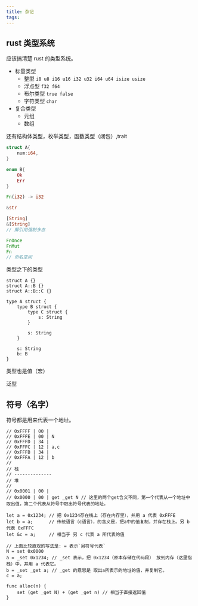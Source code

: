 ```yaml
---
title: 杂记
tags:
---
```


## rust 类型系统

应该搞清楚 rust 的类型系统。

- 标量类型
    - 整型 `i8 u8 i16 u16 i32 u32 i64 u64 isize usize`
    - 浮点型 `f32 f64`
    - 布尔类型 `true false`
    - 字符类型 `char`
- 复合类型
    - 元组
    - 数组

还有结构体类型，枚举类型，函数类型（闭包）,trait

```rust
struct A{
    num:i64,
}

enum B{
    Ok
    Err
}

Fn(i32) -> i32

&str

[String]
&[String]
// 解引用强制多态

FnOnce
FnMut
Fn
// 命名空间
```

类型之下的类型

```
struct A {}
struct A::B {}
struct A::B::C {}

type A struct {
    type B struct {
        type C struct {
            s: String
        }

        s: String
    }

    s: String
    b: B
}
```

类型也是值（宏）

泛型

## 符号（名字）

符号都是用来代表一个地址。

```
// 0xFFFF | 00 |
// 0xFFFE | 00 | N
// 0xFFFD | 34 |
// 0xFFFC | 12 | a,c
// 0xFFFB | 34 |
// 0xFFFA | 12 | b
//
// 栈
// --------------
// 堆
//
// 0x0001 | 00 |
// 0x0000 | 00 | get _get N // 这里的两个get含义不同，第一个代表从一个地址中取出值，第二个代表从符号中取出符号代表的地址。

let a = 0x1234; // 把 0x1234存在栈上（存在内存里），并用 a 代表 0xFFFE
let b = a;      // 传统语言（c语言），的含义是，把a中的值复制，并存在栈上。另 b 代表 0xFFFC
let &c = a;     // 相当于 另 c 代表 a 所代表的值

// 上面比较直观的写法是: = 表示`另符号代表`
N = set 0x0000
a = _set 0x1234; // _set 表示，把 0x1234（原本存储在代码段） 放到内存（这里指栈）中，并用 a 代表它。
b = _set _get a; // _get 的意思是 取出a所表示的地址的值，并复制它。
c = a;

func alloc(n) {
    set (get _get N) + (get _get n) // 相当于直接返回值
}

```
